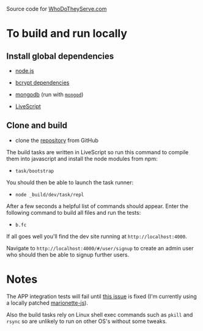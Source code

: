 Source code for [WhoDoTheyServe.com][wdts]

# To build and run locally

## Install global dependencies

* [node.js][nodejs]

* [bcrypt dependencies][bcrypt-deps]

* [mongodb][mongodb] (run with [`mongod`][mongod])

* [LiveScript][LiveScript]

## Clone and build

* clone the [repository][wdts-repo] from GitHub

The build tasks are written in LiveScript so run this command to compile them into javascript and install the node modules from npm:

* `task/bootstrap`

You should then be able to launch the task runner:

* `node _build/dev/task/repl`

After a few seconds a helpful list of commands should appear. Enter the following command to build all files and run the tests:

* `b.fc`

If all goes well you'll find the dev site running at `http://localhost:4000`.

Navigate to `http://localhost:4000/#/user/signup` to create an admin user who should then be able to signup further users.

# Notes

The APP integration tests will fail until [this issue][mjs-81] is fixed (I'm currently using a locally patched [marionette-js]).

Also the build tasks rely on Linux shell exec commands such as `pkill` and `rsync` so are unlikely to run on other OS's without some tweaks.


[bcrypt-deps]: https://github.com/ncb000gt/node.bcrypt.js#dependencies
[LiveScript]: http://livescript.net/#installation
[marionette-js]: https://github.com/mozilla-b2g/marionette-js-client
[mjs-81]: https://github.com/mozilla-b2g/marionette-js-client/issues/81
[mongod]: http://docs.mongodb.org/manual/reference/program/mongod/
[mongodb]: http://docs.mongodb.org/manual/installation/
[nodejs]: http://nodejs.org/download/
[wdts]: http://www.whodotheyserve.com
[wdts-repo]: https://github.com/dizzib/WhoDoTheyServe.com
